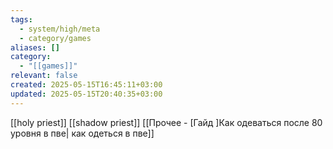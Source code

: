 ```yaml
---
tags:
  - system/high/meta
  - category/games
aliases: []
category:
  - "[[games]]"
relevant: false
created: 2025-05-15T16:45:11+03:00
updated: 2025-05-15T20:40:35+03:00
---
```


[[holy priest]]
[[shadow priest]]
[[Прочее - [Гайд ]Как одеваться после 80 уровня в пве| как одеться в пве]]
